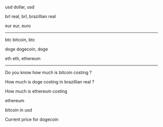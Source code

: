 usd dollar, usd

brl real, brl, brazillian real

eur eur, euro

---

btc bitcoin, btc

doge dogecoin, doge

eth eth, ethereum

---

Do you know how much is bitcoin costing ?

How much is doge costing in brazillian real ?

How much is ethereum costing

ethereum

bitcoin in usd

Current price for dogecoin
